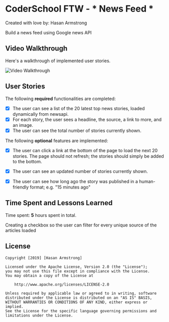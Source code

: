# CoderSchool FTW - * News Feed *

Created with love by: Hasan Armstrong  

Build a news feed using Google news API

## Video Walkthrough

Here's a walkthrough of implemented user stories.

<img src='http://g.recordit.co/AVy4sqnsY2.gif' title='Video Walkthrough' width='' alt='Video Walkthrough' />


## User Stories

The following **required** functionalities are completed:

* [x] The user can see a list of the 20 latest top news stories, loaded dynamically from newsapi.
* [x] For each story, the user sees a headline, the source, a link to more, and an image. 
* [x] The user can see the total number of stories currently shown.

The following **optional** features are implemented:

* [x] The user can click a link at the bottom of the page to load the next 20 stories. The page should not refresh; the stories should simply be added to the bottom. 
* [x] The user can see an updated number of stories currently shown.
* [x] The user can see how long ago the story was published in a human-friendly format; e.g. "15 minutes ago"


## Time Spent and Lessons Learned

Time spent: **5** hours spent in total.

Creating a checkbox so the user can filter for every unique source of the articles loaded

## License

    Copyright [2019] [Hasan Armstrong]

    Licensed under the Apache License, Version 2.0 (the "License");
    you may not use this file except in compliance with the License.
    You may obtain a copy of the License at

        http://www.apache.org/licenses/LICENSE-2.0

    Unless required by applicable law or agreed to in writing, software
    distributed under the License is distributed on an "AS IS" BASIS,
    WITHOUT WARRANTIES OR CONDITIONS OF ANY KIND, either express or implied.
    See the License for the specific language governing permissions and
    limitations under the License.

